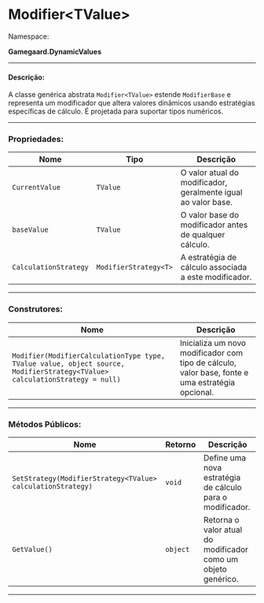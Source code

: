 # Modifier\<TValue>

Namespace:

**Gamegaard.DynamicValues**

***

#### Descrição:

A classe genérica abstrata `Modifier<TValue>` estende `ModifierBase` e representa um modificador que altera valores dinâmicos usando estratégias específicas de cálculo. É projetada para suportar tipos numéricos.

***

### Propriedades:

| Nome                  | Tipo                  | Descrição                                                     |
| --------------------- | --------------------- | ------------------------------------------------------------- |
| `CurrentValue`        | `TValue`              | O valor atual do modificador, geralmente igual ao valor base. |
| `baseValue`           | `TValue`              | O valor base do modificador antes de qualquer cálculo.        |
| `CalculationStrategy` | `ModifierStrategy<T>` | A estratégia de cálculo associada a este modificador.         |

***

### Construtores:

| Nome                                                                                                                       | Descrição                                                                                        |
| -------------------------------------------------------------------------------------------------------------------------- | ------------------------------------------------------------------------------------------------ |
| `Modifier(ModifierCalculationType type, TValue value, object source, ModifierStrategy<TValue> calculationStrategy = null)` | Inicializa um novo modificador com tipo de cálculo, valor base, fonte e uma estratégia opcional. |

***

### Métodos Públicos:

| Nome                                                        | Retorno  | Descrição                                                     |
| ----------------------------------------------------------- | -------- | ------------------------------------------------------------- |
| `SetStrategy(ModifierStrategy<TValue> calculationStrategy)` | `void`   | Define uma nova estratégia de cálculo para o modificador.     |
| `GetValue()`                                                | `object` | Retorna o valor atual do modificador como um objeto genérico. |

***
